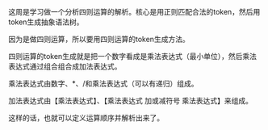 这周是学习做一个分析四则运算的解析。核心是用正则匹配合法的token，然后用token生成抽象语法树。

因为是做四则运算，所以要用四则运算的token生成方法。

四则运算的token生成就是把一个数字看成是乘法表达式（最小单位），然后乘法表达式通过组合组合成加法表达式。

乘法表达式由数字、*、/和乘法表达式（可以有递归）组成。

加法表达式由【乘法表达式】、【乘法表达式 加或减符号 乘法表达式】来组成。

这样的话，也就可以定义运算顺序并解析出来了。
